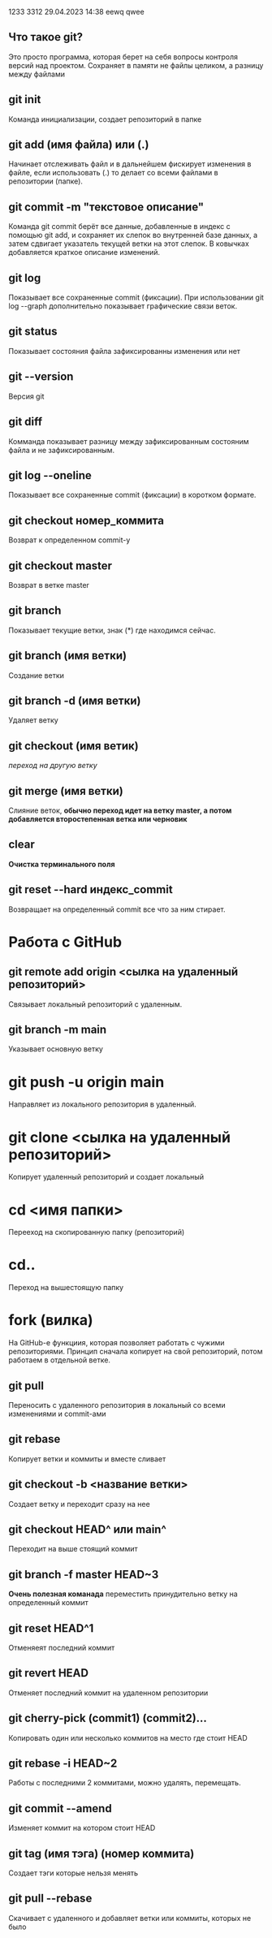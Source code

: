 1233
    3312
         29.04.2023
         14:38
    eewq
qwee

## Что такое git?

Это просто программа, которая берет на себя вопросы контроля версий над проектом. Сохраняет в памяти не файлы целиком, а разницу между файлами

## git init

Команда инициализации, создает репозиторий в папке

## git add (имя файла) или (.)

Начинает отслеживать файл и в дальнейшем фискирует изменения в файле, если использовать (.) то делает со всеми файлами в репозитории (папке).

## git commit -m "текстовое описание"

Команда git commit берёт все данные, добавленные в индекс с помощью git add, и сохраняет их слепок во внутренней базе данных, а затем сдвигает указатель текущей ветки на этот слепок. В ковычках добавляется краткое описание изменений. 

## git log

Показывает все сохраненные commit (фиксации). При использовании git log --graph дополнительно показывает графические связи веток.

## git status

Показывает состояния файла зафиксированны изменения или нет

## git --version

Версия git

## git diff

Комманда показывает разницу между зафиксированным состояним файла и не зафиксированным.

## git log --oneline

Показывает все сохраненные commit (фиксации) в коротком формате.

## git checkout номер_коммита

Возврат к определенном commit-у

## git checkout master

Возврат в ветке master

## git branch

Показывает текущие ветки, знак (*) где находимся сейчас.

## git branch (имя ветки)

Создание ветки

## git branch -d (имя ветки)

Удаляет ветку

## git checkout (имя ветик)

*переход на другую ветку*

## git merge (имя ветки)

Слияние веток, __обычно переход идет на ветку master, а потом добавляется второстепенная ветка или черновик__

## clear

**Очистка терминального поля**

## git reset --hard индекс_commit

Возвращает на определенный commit все что за ним стирает.

# Работа с GitHub

## git remote add origin <сылка на удаленный репозиторий>

Связывает локальный репозиторий с удаленным.

## git branch -m main

Указывает основную ветку

# git push -u origin main

Направляет из локального репозитория в удаленный.

# git clone <сылка на удаленный репозиторий> 

Копирует удаленный репозиторий и создает локальный

# cd <имя папки>

Перееход на скопированную папку (репозиторий)

# cd..

Переход на вышестоящую папку

# fork (вилка)

На GitHub-e функциия, которая позволяет работать с чужими репозиториями. Принцип сначала копирует на свой репозиторий, потом работаем в отдельной ветке.

## git pull

Переносить с удаленного репозитория в локальный со всеми изменениями и commit-ами

## git rebase

Копирует ветки и коммиты и вместе сливает

## git checkout -b <название ветки>

Создает ветку и переходит сразу на нее

## git checkout HEAD^ или main^

Переходит на выше стоящий коммит

## git branch -f master HEAD~3

**Очень полезная команада** переместить принудительно ветку на определенный коммит

## git reset HEAD^1 

Отменяеят последний коммит

## git revert HEAD 

Отменяет последний коммит на удаленном репозитории

## git cherry-pick (commit1) (commit2)...

Копировать один или несколько коммитов на место где стоит HEAD

## git rebase -i HEAD~2 

Работы с последними 2 коммитами, можно удалять, перемещать.

## git commit --amend

Изменяет коммит на котором стоит HEAD

## git tag (имя тэга) (номер коммита)

Создает тэги которые нельзя менять

## git pull --rebase

Скачивает с удаленного и добавляет ветки или коммиты, которых не было

